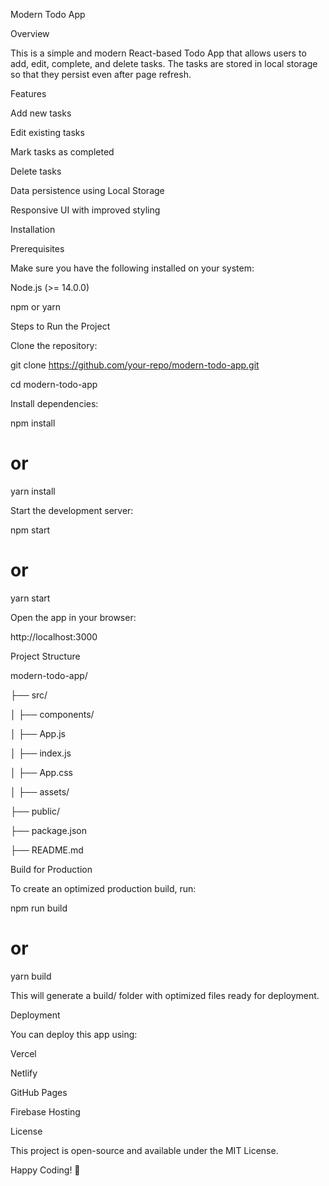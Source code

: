 Modern Todo App



Overview



This is a simple and modern React-based Todo App that allows users to add, edit, complete, and delete tasks. The tasks are stored in local storage so that they persist even after page refresh.



Features



Add new tasks



Edit existing tasks



Mark tasks as completed



Delete tasks



Data persistence using Local Storage



Responsive UI with improved styling



Installation



Prerequisites



Make sure you have the following installed on your system:



Node.js (>= 14.0.0)



npm or yarn



Steps to Run the Project



Clone the repository:



git clone https://github.com/your-repo/modern-todo-app.git

cd modern-todo-app



Install dependencies:



npm install

# or

yarn install



Start the development server:



npm start

# or

yarn start



Open the app in your browser:



http://localhost:3000



Project Structure



modern-todo-app/

├── src/

│   ├── components/

│   ├── App.js

│   ├── index.js

│   ├── App.css

│   ├── assets/

├── public/

├── package.json

├── README.md



Build for Production



To create an optimized production build, run:



npm run build

# or

yarn build



This will generate a build/ folder with optimized files ready for deployment.



Deployment



You can deploy this app using:



Vercel



Netlify



GitHub Pages



Firebase Hosting



License



This project is open-source and available under the MIT License.



Happy Coding! 🚀

